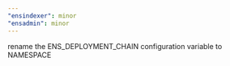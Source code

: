 ```yaml
---
"ensindexer": minor
"ensadmin": minor
---
```


rename the ENS_DEPLOYMENT_CHAIN configuration variable to NAMESPACE

